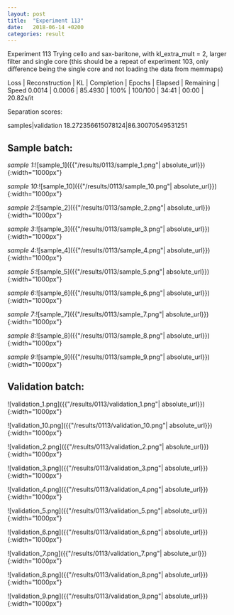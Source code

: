 ```yaml
---
layout: post
title:  "Experiment 113"
date:   2018-06-14 +0200
categories: result
---
```

Experiment 113
Trying cello and sax-baritone, with kl_extra_mult = 2, larger filter and single core
(this should be a repeat of experiment 103, only difference being the single core and not loading the data from memmaps)

Loss | Reconstruction | KL | Completion | Epochs | Elapsed | Remaining | Speed
0.0014 | 0.0006 | 85.4930 | 100% | 100/100 | 34:41 | 00:00 | 20.82s/it

Separation scores:

samples|validation
18.272356615078124|86.30070549531251

## **Sample batch**:

_sample 1_:![sample_1]({{"/results/0113/sample_1.png"| absolute_url}}){:width="1000px"}

_sample 10_:![sample_10]({{"/results/0113/sample_10.png"| absolute_url}}){:width="1000px"}

_sample 2_:![sample_2]({{"/results/0113/sample_2.png"| absolute_url}}){:width="1000px"}

_sample 3_:![sample_3]({{"/results/0113/sample_3.png"| absolute_url}}){:width="1000px"}

_sample 4_:![sample_4]({{"/results/0113/sample_4.png"| absolute_url}}){:width="1000px"}

_sample 5_:![sample_5]({{"/results/0113/sample_5.png"| absolute_url}}){:width="1000px"}

_sample 6_:![sample_6]({{"/results/0113/sample_6.png"| absolute_url}}){:width="1000px"}

_sample 7_:![sample_7]({{"/results/0113/sample_7.png"| absolute_url}}){:width="1000px"}

_sample 8_:![sample_8]({{"/results/0113/sample_8.png"| absolute_url}}){:width="1000px"}

_sample 9_:![sample_9]({{"/results/0113/sample_9.png"| absolute_url}}){:width="1000px"}

## **Validation batch**:

![validation_1.png]({{"/results/0113/validation_1.png"| absolute_url}}){:width="1000px"}

![validation_10.png]({{"/results/0113/validation_10.png"| absolute_url}}){:width="1000px"}

![validation_2.png]({{"/results/0113/validation_2.png"| absolute_url}}){:width="1000px"}

![validation_3.png]({{"/results/0113/validation_3.png"| absolute_url}}){:width="1000px"}

![validation_4.png]({{"/results/0113/validation_4.png"| absolute_url}}){:width="1000px"}

![validation_5.png]({{"/results/0113/validation_5.png"| absolute_url}}){:width="1000px"}

![validation_6.png]({{"/results/0113/validation_6.png"| absolute_url}}){:width="1000px"}

![validation_7.png]({{"/results/0113/validation_7.png"| absolute_url}}){:width="1000px"}

![validation_8.png]({{"/results/0113/validation_8.png"| absolute_url}}){:width="1000px"}

![validation_9.png]({{"/results/0113/validation_9.png"| absolute_url}}){:width="1000px"}
